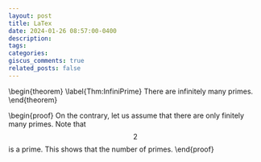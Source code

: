 ```yaml
---
layout: post
title: LaTex
date: 2024-01-26 08:57:00-0400
description: 
tags: 
categories: 
giscus_comments: true
related_posts: false
---
```


\begin{theorem}
\label{Thm:InfiniPrime}
There are infinitely many primes.
\end{theorem}

\begin{proof}
On the contrary, let us assume that there are only finitely many primes. 
Note that $$ 2 $$ is a prime. 
This shows that the number of primes. 
\end{proof}


